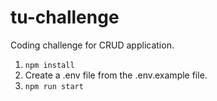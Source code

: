 # tu-challenge
Coding challenge for CRUD application.

1. `npm install`
2. Create a .env file from the .env.example file.
3. `npm run start`
